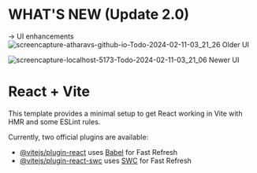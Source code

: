 
# WHAT'S NEW (Update 2.0)
-> UI enhancements
![screencapture-atharavs-github-io-Todo-2024-02-11-03_21_26](https://github.com/AtHaRaVs/Todo/assets/99896281/d4720bbd-4ca4-45e7-a89e-1772ab72412a)
Older UI 

![screencapture-localhost-5173-Todo-2024-02-11-03_21_06](https://github.com/AtHaRaVs/Todo/assets/99896281/d84fd629-2bed-4401-839b-bb5fd2154851)
Newer UI



# React + Vite

This template provides a minimal setup to get React working in Vite with HMR and some ESLint rules.

Currently, two official plugins are available:

- [@vitejs/plugin-react](https://github.com/vitejs/vite-plugin-react/blob/main/packages/plugin-react/README.md) uses [Babel](https://babeljs.io/) for Fast Refresh
- [@vitejs/plugin-react-swc](https://github.com/vitejs/vite-plugin-react-swc) uses [SWC](https://swc.rs/) for Fast Refresh
